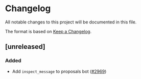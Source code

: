 # Changelog
All notable changes to this project will be documented in this file.

The format is based on [Keep a Changelog](https://keepachangelog.com/en/1.0.0/).

## [unreleased]

### Added

- Add `inspect_message` to proposals bot ([#2969](https://github.com/open-ic/open-chat/pull/2969))
